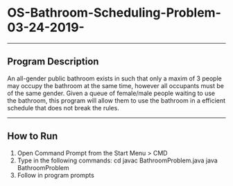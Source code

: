 # OS-Bathroom-Scheduling-Problem-03-24-2019-


---------------------
Program Description
---------------------
An all-gender public bathroom exists in such that only a maxim of 3 people may occupy the bathroom at the same time, however all occupants must be of the same gender. Given a queue of female/male people waiting to use the bathroom, this program will allow them to use the bathroom in a efficient schedule that does not break the rules.


---------------------
How to Run
---------------------
 1. Open Command Prompt from the Start Menu > CMD
 2. Type in the following commands:
	cd <filepath of folder where the program resides> 
	javac BathroomProblem.java
  java BathroomProblem
3. Follow in program prompts
 
